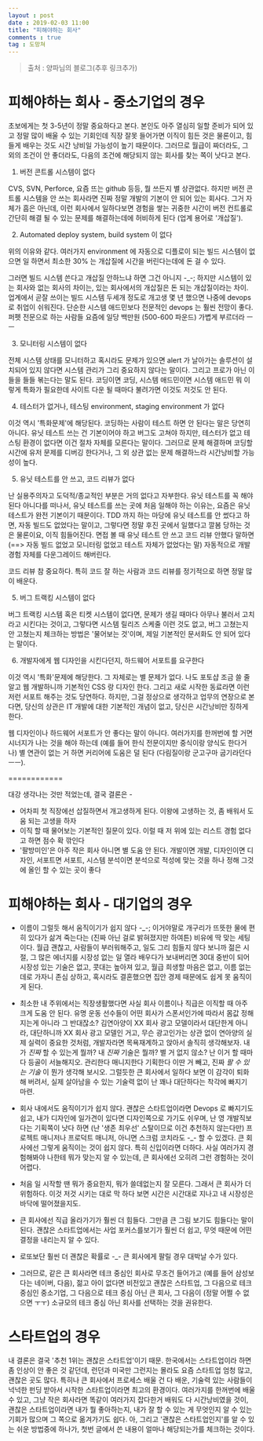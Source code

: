 ```yaml
---
layout : post
date : 2019-02-03 11:00
title: "피해야하는 회사"
comments : true
tag : 도망쳐
---
```


> 출처 : 양파님의 블로그(추후 링크추가)

# 피해야하는 회사 - 중소기업의 경우

초보에게는 첫 3-5년이 정말 중요하다고 본다. 본인도 아주 열심히 일할 준비가 되어 있고 정말 많이 배울 수 있는 기회인데 직장 잘못 들어가면 이직이 힘든 것은 물론이고, 힘들게 배우는 것도 시간 낭비일 가능성이 높기 때문이다. 그러므로 월급이 짜더라도, 그 외의 조건이 안 좋더라도, 다음의 조건에 해당되지 않는 회사를 찾는 쪽이 낫다고 본다. 

1. 버전 콘트롤 시스템이 없다 

CVS, SVN, Perforce, 요즘 뜨는 github 등등, 뭘 쓰든지 별 상관없다. 하지만 버전 콘트롤 시스템을 안 쓰는 회사라면 진짜 정말 개발의 기본이 안 되어 있는 회사다. 그거 자체가 흠은 아닌데, 이런 회사에서 일하다보면 경험을 쌓는 귀중한 시간이 버전 컨트롤로 간단히 해결 될 수 있는 문제를 해결하는데에 허비하게 된다 (업계 용어로 '개삽질'). 

2. Automated deploy system, build system 이 없다 

위의 이유와 같다. 여러가지 environment 에 자동으로 디플로이 되는 빌드 시스템이 없으면 일 하면서 최소한 30% 는 개삽질에 시간을 버린다는데에 돈 걸 수 있다. 

그러면 빌드 시스템 쓴다고 개삽질 안하느냐 하면 그건 아니지 -_-; 하지만 시스템이 있는 회사와 없는 회사의 차이는, 있는 회사에서의 개삽질은 돈 되는 개삽질이라는 차이. 업계에서 곧잘 쓰이는 빌드 시스템 두세개 정도로 개고생 몇 년 했으면 나중에 devops 로 취업이 쉬워진다. 단순한 시스템 애드민보다 전문적인 devops 는 훨씬 전망이 좋다. 퍼펫 전문으로 하는 사람들 요즘에 일당 백만원 (500-600 파운드) 가볍게 부르더라 ㅡㅡ 

3. 모니터링 시스템이 없다 

전체 시스템 상태를 모니터하고 혹시라도 문제가 있으면 alert 가 날아가는 솔루션이 설치되어 있지 않다면 시스템 관리가 그리 중요하지 않다는 말이다. 그리고 프로가 아닌 이들을 들들 볶는다는 말도 된다. 코딩이면 코딩, 시스템 애드민이면 시스템 애드민 뭐 이렇게 특화가 필요한데 사이트 다운 될 때마다 불려가면 이것도 저것도 안 된다. 

4. 테스터가 없거나, 테스팅 environment, staging environment 가 없다

이것 역시 '특화문제'에 해당된다. 코딩하는 사람이 테스트 하면 안 된다는 말은 당연히 아니다. 유닛 테스트 쓰는 건 기본이어야 하고 버그도 고쳐야 하지만, 테스터가 없고 테스팅 환경이 없다면 이건 절차 자체를 모른다는 말이다. 그러므로 문제 해결하며 코딩할 시간에 유저 문제를 디버깅 한다거나, 그 외 상관 없는 문제 해결하느라 시간낭비할 가능성이 높다. 

5. 유닛 테스트를 안 쓰고, 코드 리뷰가 없다

난 실용주의자고 도덕적/종교적인 부분은 거의 없다고 자부한다. 유닛 테스트를 꼭 해야 된다 아니다를 떠나서, 유닛 테스트를 쓰는 곳에 처음 일해야 하는 이유는, 요즘은 유닛 테스트가 완전 기본이기 때문이다. TDD 까지 하는 마당에 유닛 테스트를 안 썼다고 하면, 자동 빌드도 없었다는 말이고, 그렇다면 정말 후진 곳에서 일했다고 깔봄 당하는 것은 물론이요, 이직 힘들어진다. 면접 볼 때 유닛 테스트 안 쓰고 코드 리뷰 안했다 말하면 (==> 자동 빌드 없었고 모니터링 없었고 테스트 자체가 없었다는 말) 자동적으로 개발 경험 자체를 다운그레이드 해버린다. 

코드 리뷰 참 중요하다. 특히 코드 잘 하는 사람과 코드 리뷰를 정기적으로 하면 정말 많이 배운다. 

5. 버그 트랙킹 시스템이 없다 

버그 트랙킹 시스템 혹은 티켓 시스템이 없다면, 문제가 생길 때마다 아무나 불러서 고치라고 시킨다는 것이고, 그렇다면 시스템 릴리즈 스케줄 이런 것도 없고, 버그 고쳤는지 안 고쳤는지 체크하는 방법은 '물어보는 것'이며, 제일 기본적인 문서화도 안 되어 있다는 말이다. 

6. 개발자에게 웹 디자인을 시킨다던지, 하드웨어 서포트를 요구한다 

이것 역시 '특화'문제에 해당한다. 그 자체로는 별 문제가 없다. 나도 포토샵 조금 쓸 줄 알고 웹 개발하니까 기본적인 CSS 랑 디자인 한다. 그리고 새로 시작한 동료라면 이런 저런 서포트 해주는 것도 당연하다. 하지만, 그걸 정상으로 생각하고 업무의 연장으로 본다면, 당신의 상관은 IT 개발에 대한 기본적인 개념이 없고, 당신은 시간낭비만 징하게 한다. 

웹 디자인이나 하드웨어 서포트가 안 좋다는 말이 아니다. 여러가지를 한꺼번에 할 거면 시너지가 나는 것을 해야 하는데 (예를 들어 한식 전문이지만 중식이랑 양식도 한다거나) 별 연관이 없는 거 하면 커리어에 도움은 덜 된다 (다림질이랑 군고구마 굽기라던다 ㅡㅡ). 

============

대강 생각나는 것만 적었는데, 결국 결론은 - 

- 어차피 첫 직장에선 삽질하면서 개고생하게 된다. 이왕에 고생하는 것, 좀 배워서 도움 되는 고생을 하자 
- 이직 할 때 물어보는 기본적인 질문이 있다. 이럴 때 저 위에 있는 리스트 경험 없다고 하면 점수 확 깎인다 
- '팔방미인'은 아주 작은 회사 아니면 별 도움 안 된다. 개발이면 개발, 디자인이면 디자인, 서포트면 서포트, 시스템 분석이면 분석으로 적성에 맞는 것을 하나 정해 그것에 올인 할 수 있는 곳이 좋다 

# 피해야하는 회사 - 대기업의 경우

* 이름이 그럴듯 해서 움직이기가 쉽지 않다 -_-; 이거야말로 개구리가 뜨뜻한 물에 편히 있다가 삶겨 죽는다는 (진짜 아닌 걸로 밝혀졌지만 하여튼) 비유에 딱 맞는 세팅이다. 월급 괜찮고, 사람들이 부러워해주고, 일도 그리 힘들지 않다 보니까 젊은 시절, 그 많은 에너지를 시장성 없는 일 열라 배우다가 보내버리면 30대 중반이 되어 시장성 있는 기술은 없고, 콧대는 높아져 있고, 월급 희생할 마음은 없고, 이름 없는데로 가자니 존심 상하고, 혹시라도 결혼했으면 집안 경제 때문에도 쉽게 못 움직이게 된다. 

* 최소한 내 주위에서는 직장생활했다면 사실 회사 이름이나 직급은 이직할 때 아주 크게 도움 안 된다. 유명 운동 선수들이 어떤 회사가 스폰서인가에 따라서 몸값 정해지는게 아니라 그 반대잖소? 김연아양이 XX 회사 광고 모델이라서 대단한게 아니라, 대단하니까 XX 회사 광고 모델인 거고, 무슨 광고인가는 상관 없이 연아양의 실제 실력이 중요한 것처럼, 개발자라면 목욕재계하고 앉아서 솔직히 생각해보자. 내가 *진짜* 할 수 있는게 뭘까? 내 *진짜* 기술은 뭘까? 별 거 없지 않소? 난 이거 할 때마다 등골이 서늘해지오. 관리한다 매니지한다 기획한다 이딴 거 빼고, 진짜 *팔 수 있는 기술* 이 뭔가 생각해 보시오. 그럴듯한 큰 회사에서 일하다 보면 이 감각이 퇴화해 버려서, 실제 살아남을 수 있는 기술력 없이 난 꽤나 대단하다는 착각에 빠지기 마련. 

* 회사 내에서도 움직이기가 쉽지 않다. 괜찮은 스타트업이라면 Devops 로 빠지기도 쉽고, 내가 디자인에 일가견이 있다면 디자인쪽으로 가기도 쉬우며, 난 영 개발직보다는 기획쪽이 낫다 하면 (난 '생존 최우선' 스탈이므로 이건 추천하지 않는다만) 프로젝트 매니저나 프로덕트 매니저, 아니면 스크럼 코치라도 -_- 할 수 있겠다. 큰 회사에선 그렇게 움직이는 것이 쉽지 않다. 특히 신입이라면 더하다. 사실 여러가지 경험해봐야 나한테 뭐가 맞는지 알 수 있는데, 큰 회사에선 오히려 그런 경험하는 것이 어렵다. 

* 처음 일 시작할 땐 뭐가 중요한지, 뭐가 쓸데없는지 잘 모른다. 그래서 큰 회사가 더 위험하다. 이것 저것 시키는 대로 막 하다 보면 시간은 시간대로 지나고 내 시장성은 바닥에 떨어졌을지도. 

* 큰 회사에선 직급 올라가기가 훨씬 더 힘들다. 그만큼 큰 그림 보기도 힘들다는 말이 된다. 괜찮은 스타트업에서는 사업 포커스를보기가 훨씬 더 쉽고, 무엇 때문에 어떤 결정을 내리는지 알 수 있다. 

* 로또보단 훨씬 더 괜찮은 확률로 -_- 큰 회사에게 팔릴 경우 대박날 수가 있다. 

* 그러므로, 같은 큰 회사라면 테크 중심인 회사로 무조건 들어가고 (예를 들어 삼성보다는 네이버, 다음), 젊고 아이 없다면 비전있고 괜찮은 스타트업, 그 다음으로 테크 중심인 중소기업, 그 다음으로 테크 중심 아닌 큰 회사, 그 다음이 (정말 어쩔 수 없으면 ㅜㅜ) 소규모의 테크 중심 아닌 회사를 선택하는 것을 권유한다.  

# 스타트업의 경우

내 결론은 결국 '추천 1위는 괜찮은 스타트업'이기 때문. 한국에서는 스타트업이라 하면 좀 인상이 안 좋은 것 같던데, 런던과 미국만 그런지는 몰라도 요즘 스타트업 엄청 많고, 괜찮은 곳도 많다. 특히나 큰 회사에서 프로세스 배울 건 다 배운, 기술력 있는 사람들이 넉넉한 펀딩 받아서 시작한 스타트업이라면 최고의 환경이다. 여러가지를 한꺼번에 배울 수 있고, 그냥 작은 회사라면 똑같이 여러가지 잡다한거 배워도 다 시간낭비였을 것이, 괜찮은 스타트업이라면 내가 뭘 좋아하는지, 내가 잘 할 수 있는 게 무엇인지 알 수 있는 기회가 많으며 그 쪽으로 옮겨가기도 쉽다. 아, 그리고 '괜찮은 스타트업인지'를 알 수 있는 쉬운 방법중에 하나가, 첫번 글에서 쓴 내용이 얼마나 해당되는가를 체크하는 것이다. 
